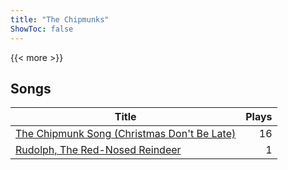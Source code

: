 ```yaml
---
title: "The Chipmunks"
ShowToc: false
---
```


{{< more >}}

## Songs
Title | Plays 
----- | -----: 
[The Chipmunk Song (Christmas Don't Be Late)](/songs/the-chipmunk-song-christmas-dont-be-late) | 16
[Rudolph, The Red-Nosed Reindeer](/songs/rudolph-the-red-nosed-reindeer) | 1

